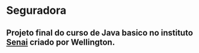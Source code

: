 # Seguradora
## Projeto final do curso de Java basico no instituto [Senai](https://www.sistemafibra.org.br/senai/) criado por Wellington.
